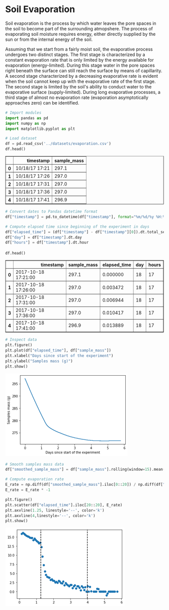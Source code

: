 # Soil Evaporation

Soil evaporation is the process by which water leaves the pore spaces in the soil to become part of the surrounding atmopshere. The process of evaporating soil moisture requires energy, either directly supplied by the sun or from the internal energy of the soil.

Assuming that we start from a fairly moist soil, the evaporative process undergoes two distinct stages. The first stage is characterized by a constant evaporation rate that is only limited by the energy available for evaporation (energy-limited). During this stage water in the pore spaces right beneath the surface can still reach the surface by means of capillarity. A second stage characterized by a decreasing evaporative rate is evident when the soil cannot keep up with the evaporative rate of the first stage. The second stage is limited by the soil's ability to conduct water to the evaporative surface (supply-limited). During long evaporative processes, a third stage of almost no evaporation rate (evaporation asymptotically approaches zero) can be identified.


```python
# Import modules
import pandas as pd
import numpy as np
import matplotlib.pyplot as plt

```


```python
# Load dataset
df = pd.read_csv('../datasets/evaporation.csv')
df.head()

```




<div>
<style scoped>
    .dataframe tbody tr th:only-of-type {
        vertical-align: middle;
    }

    .dataframe tbody tr th {
        vertical-align: top;
    }

    .dataframe thead th {
        text-align: right;
    }
</style>
<table border="1" class="dataframe">
  <thead>
    <tr style="text-align: right;">
      <th></th>
      <th>timestamp</th>
      <th>sample_mass</th>
    </tr>
  </thead>
  <tbody>
    <tr>
      <th>0</th>
      <td>10/18/17 17:21</td>
      <td>297.1</td>
    </tr>
    <tr>
      <th>1</th>
      <td>10/18/17 17:26</td>
      <td>297.0</td>
    </tr>
    <tr>
      <th>2</th>
      <td>10/18/17 17:31</td>
      <td>297.0</td>
    </tr>
    <tr>
      <th>3</th>
      <td>10/18/17 17:36</td>
      <td>297.0</td>
    </tr>
    <tr>
      <th>4</th>
      <td>10/18/17 17:41</td>
      <td>296.9</td>
    </tr>
  </tbody>
</table>
</div>




```python
# Convert dates to Pandas datetime format
df["timestamp"] = pd.to_datetime(df["timestamp"], format="%m/%d/%y %H:%M")

```


```python
# Compute elapsed time since beginning of the experiment in days
df["elapsed_time"] = (df["timestamp"] - df["timestamp"][0]).dt.total_seconds()/86400
df["day"] = df["timestamp"].dt.day
df["hours"] = df["timestamp"].dt.hour

df.head()

```




<div>
<style scoped>
    .dataframe tbody tr th:only-of-type {
        vertical-align: middle;
    }

    .dataframe tbody tr th {
        vertical-align: top;
    }

    .dataframe thead th {
        text-align: right;
    }
</style>
<table border="1" class="dataframe">
  <thead>
    <tr style="text-align: right;">
      <th></th>
      <th>timestamp</th>
      <th>sample_mass</th>
      <th>elapsed_time</th>
      <th>day</th>
      <th>hours</th>
    </tr>
  </thead>
  <tbody>
    <tr>
      <th>0</th>
      <td>2017-10-18 17:21:00</td>
      <td>297.1</td>
      <td>0.000000</td>
      <td>18</td>
      <td>17</td>
    </tr>
    <tr>
      <th>1</th>
      <td>2017-10-18 17:26:00</td>
      <td>297.0</td>
      <td>0.003472</td>
      <td>18</td>
      <td>17</td>
    </tr>
    <tr>
      <th>2</th>
      <td>2017-10-18 17:31:00</td>
      <td>297.0</td>
      <td>0.006944</td>
      <td>18</td>
      <td>17</td>
    </tr>
    <tr>
      <th>3</th>
      <td>2017-10-18 17:36:00</td>
      <td>297.0</td>
      <td>0.010417</td>
      <td>18</td>
      <td>17</td>
    </tr>
    <tr>
      <th>4</th>
      <td>2017-10-18 17:41:00</td>
      <td>296.9</td>
      <td>0.013889</td>
      <td>18</td>
      <td>17</td>
    </tr>
  </tbody>
</table>
</div>




```python
# Inspect data
plt.figure()
plt.plot(df["elapsed_time"], df["sample_mass"])
plt.xlabel("Days since start of the experiment")
plt.ylabel("Samples mass (g)")
plt.show()

```


![png](evaporation_files/evaporation_5_0.png)



```python
# Smooth samples mass data
df["smoothed_sample_mass"] = df["sample_mass"].rolling(window=15).mean()

```


```python
# Compute evaporation rate
E_rate = np.diff(df["smoothed_sample_mass"].iloc[0::20]) / np.diff(df["elapsed_time"].iloc[0::20])
E_rate = E_rate * -1

```


```python
plt.figure()
plt.scatter(df["elapsed_time"].iloc[20::20], E_rate)
plt.axvline(1.25, linestyle='--', color='k')
plt.axvline(4,linestyle='--', color='k')
plt.show()
```


![png](evaporation_files/evaporation_8_0.png)

